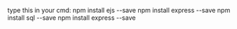 type this in your cmd:
npm install ejs --save
npm install express --save
npm install sql --save
npm install express --save 
